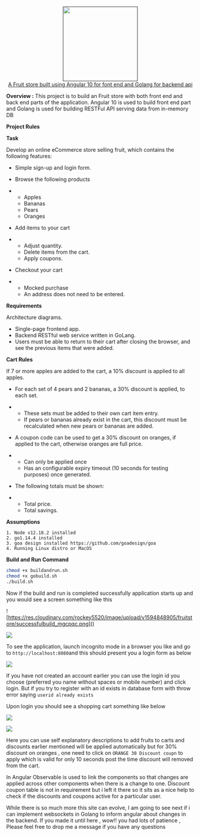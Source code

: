 <p align="center">
    <a href=""">
        <img height=200 src="https://encrypted-tbn0.gstatic.com/images?q=tbn%3AANd9GcQWvuFYj4jQjctg_BrTDkaKWgK0G7Pm3hSGKQ&usqp=CAU">
    </a>
    <br><u>A Fruit store built using Angular 10 for font end and Golang for backend api</u>
</p>



**Overview :** This project is to build an Fruit store with both front end and back end parts of the application. Angular 10 is used to build front end part and Golang is used for building RESTFul API serving data from in-memory DB

**Project Rules**

**Task**

Develop an online eCommerce store selling fruit, which contains the following features:

- Simple sign-up and login form.

- Browse the following products

- - Apples
  - Bananas
  - Pears
  - Oranges

- Add items to your cart

- - Adjust quantity.
  - Delete items from the cart.
  - Apply coupons.

- Checkout your cart

- - Mocked purchase
  - An address does not need to be entered.

**Requirements**

Architecture diagrams.

- Single-page frontend app.
- Backend RESTful web service written in GoLang.
- Users must be able to return to their cart after closing the browser, and see the previous items that were added.

**Cart Rules**

 If 7 or more apples are added to the cart, a 10% discount is applied to all apples.

- For each set of 4 pears and 2 bananas, a 30% discount is applied, to each set.

- - These sets must be added to their own cart item entry.
  - If pears or bananas already exist in the cart, this discount must be recalculated when new pears or bananas are added.

- A coupon code can be used to get a 30% discount on oranges, if applied to the cart, otherwise oranges are full price.

- - Can only be applied once
  - Has an configurable expiry timeout (10 seconds for testing purposes) once generated.

- The following totals must be shown:

- - Total price.
  - Total savings.

**Assumptions**

```shell
1. Node v12.18.2 installed
2. go1.14.4 installed
3. goa design installed https://github.com/goadesign/goa
4. Running Linux distro or MacOS
```

**Build and Run Command**

```sh
chmod +x buildandrun.sh
chmod +x gobuild.sh
./build.sh
```

Now if the build and run is completed successfully application starts up and you would see a screen something like this

![https://res.cloudinary.com/rockey5520/image/upload/v1594848905/fruitstore/successfulbuild_mgcpqc.png]()

![](https://res.cloudinary.com/rockey5520/image/upload/v1594848905/fruitstore/successfulbuild_mgcpqc.png)



To see the application, launch incognito mode in a browser you like and go to `http://localhost:8080`and this should present you a login form as below

![](https://res.cloudinary.com/rockey5520/image/upload/v1594849128/fruitstore/loginform_tzxsg1.jpg)

If you have not created an account earlier you can use the login id you choose (preferred you name without spaces or mobile number) and click login. But if you try to register with an id exists in database form with throw error saying `userid already exists`

Upon login you should see a shopping cart something like below

![](https://res.cloudinary.com/rockey5520/image/upload/v1594849520/fruitstore/home_page_uugebm.jpg)



![](https://res.cloudinary.com/rockey5520/image/upload/v1594851723/fruitstore/discounts_applied_zvonn5.jpg)

Here you can use self explanatory descriptions to add fruits to carts and discounts earlier mentioned will be applied automatically but for 30% discount on oranges , one need to click on `ORANGE 30 Discount coupn`  to apply which is valid for only 10 seconds post the time discount will removed from the cart. 

In Angular Observable is used to link the components so that changes are applied across other components when there is a change to one. Discount coupon table is not in requirement but i left it there so it sits as a nice help to check if the discounts and coupons active for a particular user.



While there is so much more this site can evolve, I am going to see next if i can implement websockets in Golang to inform angular about changes in the backend. If you made it until here , wow!! you had lots of patience , Please feel free to drop me a message if you have any questions